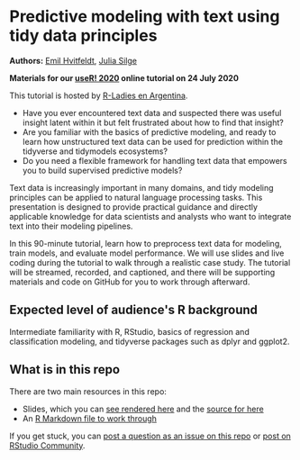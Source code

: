 # Predictive modeling with text using tidy data principles

**Authors:** [Emil Hvitfeldt](https://www.hvitfeldt.me/), [Julia Silge](https://juliasilge.com/)

**Materials for our [useR! 2020](https://user2020.r-project.org/) online tutorial on 24 July 2020**

This tutorial is hosted by [R-Ladies en Argentina](https://github.com/RLadiesEnArgentina/user2020tutorial).

- Have you ever encountered text data and suspected there was useful insight latent within it but felt frustrated about how to find that insight?
- Are you familiar with the basics of predictive modeling, and ready to learn how unstructured text data can be used for prediction within the tidyverse and tidymodels ecosystems?
- Do you need a flexible framework for handling text data that empowers you to build supervised predictive models?

Text data is increasingly important in many domains, and tidy modeling principles can be applied to natural language processing tasks. This presentation is designed to provide practical guidance and directly applicable knowledge for data scientists and analysts who want to integrate text into their modeling pipelines.

In this 90-minute tutorial, learn how to preprocess text data for modeling, train models, and evaluate model performance. We will use slides and live coding during the tutorial to walk through a realistic case study. The tutorial will be streamed, recorded, and captioned, and there will be supporting materials and code on GitHub for you to work through afterward.

## Expected level of audience's R background

Intermediate familiarity with R, RStudio, basics of regression and classification modeling, and tidyverse packages such as dplyr and ggplot2. 

## What is in this repo

There are two main resources in this repo:

- Slides, which you can [see rendered here](UPDATELINK) and the [source for here](https://github.com/EmilHvitfeldt/useR2020-text-modeling-tutorial/blob/master/index.Rmd)
- An [R Markdown file to work through](UPDATELINK)

If you get stuck, you can [post a question as an issue on this repo](https://github.com/EmilHvitfeldt/useR2020-text-modeling-tutorial/issues) or [post on RStudio Community](https://rstd.io/tidymodels-community).
